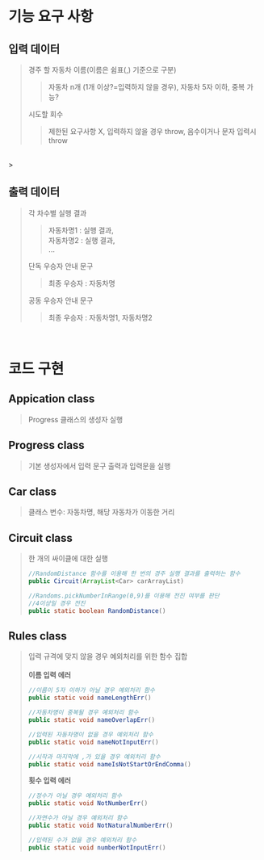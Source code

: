 # 기능 요구 사항
## 입력 데이터 <br>
> 경주 할 자동차 이름(이름은 쉼표(,) 기준으로 구분)<br>
>> 자동차 n개 (1개 이상?=입력하지 않을 경우), 자동차 5자 이하, 중복 가능? <br>
> 
>시도할 회수<br>
>> 제한된 요구사항 X, 입력하지 않을 경우 throw, 음수이거나 문자 입력시 throw
 <br>
> 


## 출력 데이터 <br>
>각 차수별 실행 결과<br>
>> 자동차명1 : 실행 결과, <br>
>> 자동차명2 : 실행 결과,<br>...
>
>단독 우승자 안내 문구<br>
>> 최종 우승자 : 자동차명
>
>공동 우승자 안내 문구<br>
>> 최종 우승자 : 자동차명1, 자동차명2
<br>


# 코드 구현
## Appication class
>Progress 클래스의 생성자 실행
> 

## Progress class
> 기본 생성자에서 입력 문구 출력과 입력문을 실행
> 
> 



## Car class
>클래스 변수: 자동차명, 해당 자동차가 이동한 거리

## Circuit class
> 한 개의 싸이클에 대한 실행
> ```java
> //RandomDistance 함수를 이용해 한 번의 경주 실행 결과를 출력하는 함수
> public Circuit(ArrayList<Car> carArrayList)
> ```
> ```java
> //Randoms.pickNumberInRange(0,9)를 이용해 전진 여부를 판단
> //4이상일 경우 전진
> public static boolean RandomDistance()
> ```



## Rules class
> 입력 규격에 맞지 않을 경우 예외처리를 위한 함수 집합 <br> <br>
> **이름 입력 에러**
> ```java
> //이름이 5자 이하가 아닐 경우 예외처리 함수
> public static void nameLengthErr()
> ```
> ```java
> //자동차명이 중복될 경우 예외처리 함수
> public static void nameOverlapErr()
> ```
>  ```java
> //입력된 자동차명이 없을 경우 예외처리 함수
> public static void nameNotInputErr()
> ```
>  ```java
> //시작과 마지막에 ,가 있을 경우 예외처리 함수
> public static void nameIsNotStartOrEndComma()
> ```
> **횟수 입력 에러**
>  ```java
> //정수가 아닐 경우 예외처리 함수
> public static void NotNumberErr()
> ```
>  ```java
> //자연수가 아닐 경우 예외처리 함수
> public static void NotNaturalNumberErr()
> ```
>  ```java
> //입력된 수가 없을 경우 예외처리 함수
> public static void numberNotInputErr()
> ```


